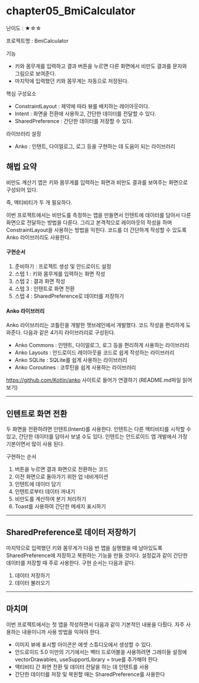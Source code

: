 # chapter05_BmiCalculator 

난이도 : ★☆☆

프로젝트명 : BmiCalculator

기능

- 키와 몸무게를 입력하고 결과 버튼을 누르면 다른 화면에서 비만도 결과를 문자와 그림으로 보여준다.
- 마지막에 입력했던 키와 몸무게는 자동으로 저장된다.

핵심 구성요소

- ConstraintLayout : 제약에 따라 뷰를 배치하는 레이아웃이다.
- Intent : 화면을 전환에 사용하고, 간단한 데이터를 전달할 수 있다.
- SharedPreference : 간단한 데이터를 저장할 수 있다.

라이브러리 설정

- Anko : 인텐트, 다이얼로그, 로그 등을 구현하는 데 도움이 되는 라이브러리





## 해법 요약

비만도 계산기 앱은 키와 몸무게를 입력하는 화면과 비만도 결과를 보여주는 화면으로 구성되어 있다. 

즉, 액티비티가 두 개 필요하다.

이번 프로젝트에서는 비만도를 측정하는 앱을 만들면서 인텐트에 데이터를 담아서 다른 화면으로 전달하는 방법을 다룬다. 그리고 본격적으로 레이아웃의 작성을 하며 ConstraintLayout을 사용하는 방법을 익힌다. 코드를 더 간단하게 작성할 수 있도록 Anko 라이브러리도 사용한다.



#### 구현순서

1. 준비하기 : 프로젝트 생성 및 안드로이드 설정
2. 스텝 1 : 키와 몸무게를 입력하는 화면 작성
3. 스텝 2 : 결과 화면 작성
4. 스텝 3 : 인텐트로 화면 전환
5. 스텝 4 : SharedPreference로 데이터를 저장하기





#### Anko 라이브러리

Anko 라이브러리는 코틀린을 개발한 젯브레인에서 개발했다. 코드 작성을 편리하게 도와준다. 다음과 같은 4가지 라이브러리로 구성된다.

- Anko Commons : 인텐트, 다이얼로그, 로그 등을 편리하게 사용하는 라이브러리
- Anko Layouts : 안드로이드 레이아웃을 코드로 쉽게 작성하는 라이브러리
- Anko SQLite : SQLite를 쉽게 사용하는 라이브러리
- Anko Coroutines : 코루틴을 쉽게 사용하는 라이브러리

https://github.com/Kotlin/anko 사이트로 들어가 연결하기 (README.md파일 읽어보기)





------



## 인텐트로 화면 전환

두 화면을 전환하려면 인텐트(Intent)를 사용한다. 인텐트는 다른 액티비티를 시작할 수 있고, 간단한 데이터를 담아서 보낼 수도 있다. 인텐트는 안드로이드 앱 개발에서 가장 기본이면서 많이 사용 된다.

구현하는 순서

1. 버튼을 누르면 결과 화면으로 전환하는 코드
2. 이전 화면으로 돌아가기 위한 업 네비게이션
3. 인텐트에 데이터 담기
4. 인텐트로부터 데이터 꺼내기
5. 비만도를 계산하여 분기 처리하기
6. Toast를 사용하여 간단한 메세지 표시하기







------





## SharedPreference로 데이터 저장하기

마지막으로 입력했던 키와 몸무게가 다음 번 앱을 실행했을 때 남아있도록 SharedPreference에 저장하고 복원하는 기능을 만들 것이다. 설정값과 같이 간단한 데이터를 저장할 때 주로 사용한다. 구현 순서는 다음과 같다.

1. 데이터 저장하기
2. 데이터 불러오기









------





## 마치며

이번 프로젝트에서는 첫 앱을 작성하면서 다음과 같이 기본적인 내용을 다뤘다. 자주 사용하는 내용이니까 사용 방법을 익혀야 한다.

- 이미지 뷰에 표시할 아이콘은 에셋 스튜디오에서 생성할 수 있다.
- 안드로이드 5.0 미만의 기기에서는 벡터 드로어블을 사용하려면 그레이들 설정에 vectorDrawables, useSupportLibrary = true를 추가해야 한다
- 액티비티 간 화면 전환 및 데이터 전달을 하는 데 인텐트를 사용
- 간단한 데이터를 저장 및 복원할 때는 SharedPreference를 사용한다

